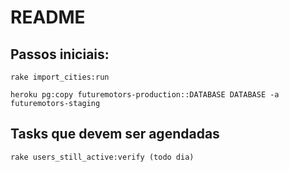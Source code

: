 # README

## Passos iniciais:

```
rake import_cities:run
```

`heroku pg:copy futuremotors-production::DATABASE DATABASE -a futuremotors-staging`

## Tasks que devem ser agendadas

```
rake users_still_active:verify (todo dia)
```
